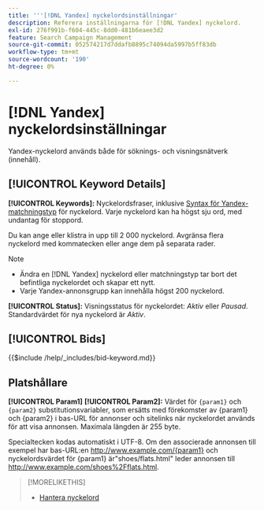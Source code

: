 ```yaml
---
title: '''[!DNL Yandex] nyckelordsinställningar'
description: Referera inställningarna för [!DNL Yandex] nyckelord.
exl-id: 276f991b-f604-445c-8dd0-481b6eaee3d2
feature: Search Campaign Management
source-git-commit: 052574217d7ddafb8895c74094da5997b5ff83db
workflow-type: tm+mt
source-wordcount: '190'
ht-degree: 0%

---
```


# [!DNL Yandex] nyckelordsinställningar

Yandex-nyckelord används både för söknings- och visningsnätverk (innehåll).

<!-- Note to self: Yandex doesn't have separate website placements for display; users use keywords for the sites/parts of the content network on which they want to advertise. -->

## [!UICONTROL Keyword Details]

**[!UICONTROL Keywords]:** Nyckelordsfraser, inklusive [Syntax för Yandex-matchningstyp](https://yandex.com/support/direct/keywords/symbols-and-operators.html) för nyckelord. Varje nyckelord kan ha högst sju ord, med undantag för stoppord.

Du kan ange eller klistra in upp till 2 000 nyckelord. Avgränsa flera nyckelord med kommatecken eller ange dem på separata rader.

>[!NOTE]
>
>* Ändra en [!DNL Yandex] nyckelord eller matchningstyp tar bort det befintliga nyckelordet och skapar ett nytt.
>* Varje Yandex-annonsgrupp kan innehålla högst 200 nyckelord.

**[!UICONTROL Status]:** Visningsstatus för nyckelordet: *Aktiv* eller *Pausad*. Standardvärdet för nya nyckelord är *Aktiv*.

## [!UICONTROL Bids]

<!-- **[!UICONTROL Bid]:** -->

{{$include /help/_includes/bid-keyword.md}}

## Platshållare

**[!UICONTROL Param1]** **[!UICONTROL Param2]:** Värdet för `{param1}` och `{param2}` substitutionsvariabler, som ersätts med förekomster av {param1} och {param2} i bas-URL för annonser och sitelinks när nyckelordet används för att visa annonsen. Maximala längden är 255 byte.

Specialtecken kodas automatiskt i UTF-8. Om den associerade annonsen till exempel har bas-URL:en http://www.example.com/{param1} och nyckelordsvärdet för {param1} är&quot;shoes/flats.html&quot; leder annonsen till http://www.example.com/shoes%2Fflats.html.

>[!MORELIKETHIS]
>
>* [Hantera nyckelord](/help/search-social-commerce/campaign-management/campaigns/keyword-manage.md)
